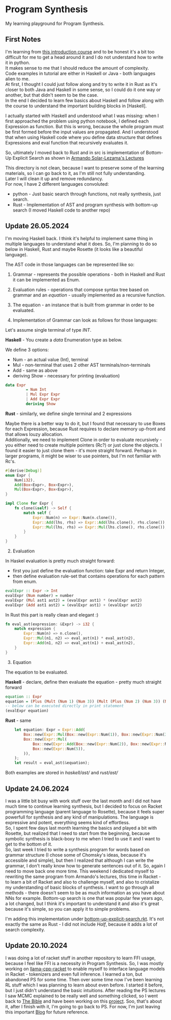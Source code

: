 # Program Synthesis

My learning playground for Program Synthesis.

## First Notes

I'm learning from [this introduction course](https://people.csail.mit.edu/asolar/SynthesisCourse/) and to be honest it's a bit too difficult for me to get a head around it and I do not understand how to write it in python.  
It makes sense to me that I should reduce the amount of complexity.  
Code examples in tutorial are either in Haskell or Java - both languages alien to me.  
At first, I thought I could just follow along and try to write it in Rust as it's closer to both Java and Haskell in some sense, so I could do it one way or another, but that didn't seem to be the case.  
In the end I decided to learn few basics about Haskell and follow along with the course to understand the important building blocks in [Haskell].  

I actually started with Haskell and understood what I was missing: when I first approached the problem using python notebook, I defined each Expression as function. But this is wrong, because the whole program must be first formed before the input values are propagated. And I understood that when using Haskell code where you define data structure that defines Expressions and eval function that recursively evaluates it.

So, ultimately I moved back to Rust and in src is implementation of Bottom-Up Explicit Search as shown in [Armando Solar-Lezama's Lectures](https://people.csail.mit.edu/asolar/SynthesisCourse/Lecture3.htm)

This directory is not clean, because I want to preserve some of the learning materials, so I can go back to it, as I'm still not fully understanding.  
Later I will clean it up and remove redundancy.  
For now, I have 2 different languages convoluted:
- python - Just basic search through functions, not really synthesis, just search.
- Rust - Implementation of AST and program synthesis with bottom-up search
(I moved Haskell code to another repo)

## Update 26.05.2024

I'm moving Haskell back. I think it's helpful to implement same thing in multiple languages to understand what it does. So, I'm planning to do so below in Haskell, Rust and maybe Rosette (it looks like a beautiful language).

The AST code in those languages can be represented like so:
1. Grammar - represents the possible operations - both in Haskell and Rust it can be implemented as Enum.  
2. Evaluation rules - operations that compose syntax tree based on grammar and an *equation* - usually implemented as a recursive function.  
3. The equation - an instance that is built from grammar in order to be evaluated.  

1. Implementation of Grammar can look as follows for those languages:

Let's assume single terminal of type *INT*.

**Haskell** - You create a *data* Enumeration type as below.

We define 3 options:
- Num - an actual value (Int), terminal
- Mul - non-terminal that uses 2 other AST terminals/non-terminals
- Add - same as above
- deriving Show - necessary for printing (evaluation)

```haskell
data Expr
         = Num Int
         | Mul Expr Expr
         | Add Expr Expr
         deriving Show
```

**Rust** - similarly, we define single terminal and 2 expressions

Maybe there is a better way to do it, but I found that necessary to use Boxes for each Expression, because Rust requires to declare memory up-front and that allows louzy allocation.  
Additionally, we need to implement Clone in order to evaluate recursively - you either need to create multiple pointers (Rc?) or just clone the objects. I found it easier to just clone them - it's more straight forward. Perhaps in larger programs, it might be wiser to use pointers, but I'm not familiar with Rc's. 

```rust
#[derive(Debug)]
enum Expr {
    Num(i32),
    Add(Box<Expr>, Box<Expr>),
    Mul(Box<Expr>, Box<Expr>),
}

impl Clone for Expr {
    fn clone(&self) -> Self {
        match self {
            Expr::Num(n) => Expr::Num(n.clone()),
            Expr::Add(lhs, rhs) => Expr::Add(lhs.clone(), rhs.clone()),
            Expr::Mul(lhs, rhs) => Expr::Mul(lhs.clone(), rhs.clone()),
        }
    }
}
```

2. Evaluation

In Haskel evaluation is pretty much straight forward:
- first you just define the evaluation function: take Expr and return Integer,
- then define evaluation rule-set that contains operations for each pattern from enum.

```haskell
evalExpr :: Expr -> Int
evalExpr (Num number) = number
evalExpr (Mul ast1 ast2) = (evalExpr ast1) * (evalExpr ast2)
evalExpr (Add ast1 ast2) = (evalExpr ast1) + (evalExpr ast2)
```

In Rust this part is really clean and elegant :)

```rust
fn eval_ast(expression: &Expr) -> i32 {
    match expression {
        Expr::Num(n) => n.clone(),
        Expr::Mul(n1, n2) => eval_ast(n1) * eval_ast(n2),
        Expr::Add(n1, n2) => eval_ast(n1) + eval_ast(n2),
    }
}
```


3. Equation

The equation to be evaluated.

**Haskell** - declare, define then evaluate the equation - pretty much straight forward

```haskell
equation :: Expr
equation = (Plus (Mult (Num 1) (Num 3)) (Mult (Plus (Num 2) (Num 3)) (Num 5)))
-- below can be executed directly in print statement
(evalExpr equation)
```

**Rust** - same

```rust
    let equation: Expr = Expr::Add(
        Box::new(Expr::Mul(Box::new(Expr::Num(1)), Box::new(Expr::Num(3)))),
        Box::new(Expr::Mul(
            Box::new(Expr::Add(Box::new(Expr::Num(2)), Box::new(Expr::Num(3)))),
            Box::new(Expr::Num(5)),
        )),
    );
    let result = eval_ast(&equation);
```

Both examples are stored in *haskell/ast/* and *rust/ast/*


## Update 24.06.2024

I was a little bit busy with work stuff over the last month and I did not have much time to continue learning synthesis, but I decided to focus on Racket programming language (parent language to Rosette), because it feels super powerfull for synthesis and any kind of manipulations. The language is expressive and potent, everything seems kind of effortless.  
So, I spent few days last month learning the basics and played a bit with Rosette, but realized that I need to start from the beginning, because symbolic synthesis is black-boxy to me when I tried to use it and I want to get to the bottom of it.  
So, last week I tried to write a synthesis program for words based on grammar structure (I chose some of Chomsky's ideas, because it's accessible and simple), but then I realized that although I can write the grammar, I don't really know how to generate sentences out of it. So, again I need to move back one more time. This weekend I dedicated myself to rewriting the same program from Armando's lectures, this time in Racket - to learn a bit of Racket and also to challenge myself, and also to cristalize my understanding of basic blocks of synthesis. I want to go through all methods - there doesn't seem to be as much information as you have about NNs for example. Bottom-up search is one that was popular few years ago, a lot changed, but I think it's important to understand it and also it's great because it's simple, so you can apply it to simple problems.  

I'm adding this implementation under [bottom-up-explicit-search.rkt](racket/bottom-up-explicit-search.rkt). It's not exactly the same as Rust - I did not include *Half*, because it adds a lot of search complexity.  


## Update 20.10.2024

I was doing a lot of racket stuff in another repository to learn FFI usage, because I feel like FFI is a necessity in Program Synthesis. So, I was mostly working on [llama-cpp-racket](https://github.com/zostaw/llama-cpp-racket) to enable myself to interface language models in Racket - tokenizers and even full inference. I learned a ton, but abandoned PS for some time. Then over some time now I've been learning RL stuff which I was planning to learn about even before. I started it before, but I just didn't understand the basic intuitions. After reading the PS lectures I saw MCMC explained to be really well and something clicked, so I went back to [The Bible](https://www.goodreads.com/book/show/39813875-reinforcement-learning) and have been working on this [project](https://github.com/zostaw/circle-expansion). Soo, that's about it, after I finish with it, I'm going to go back to PS. For now, I'm just leaving this important [Blog](https://blog.sigplan.org/2019/11/26/building-your-first-program-synthesizer/) for future reference.
